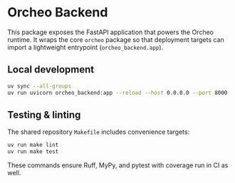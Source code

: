 # Orcheo Backend

This package exposes the FastAPI application that powers the Orcheo runtime. It wraps the core `orcheo` package so that deployment targets can import a lightweight entrypoint (`orcheo_backend.app`).

## Local development

```bash
uv sync --all-groups
uv run uvicorn orcheo_backend:app --reload --host 0.0.0.0 --port 8000
```

## Testing & linting

The shared repository `Makefile` includes convenience targets:

```bash
uv run make lint
uv run make test
```

These commands ensure Ruff, MyPy, and pytest with coverage run in CI as well.
